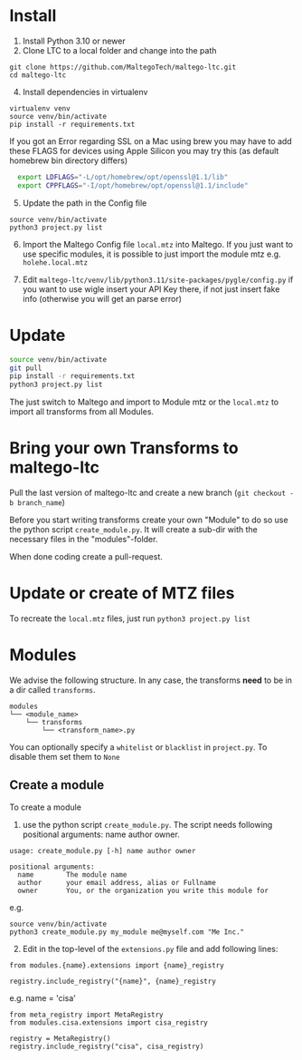 # Install

1. Install Python 3.10 or newer
2. Clone LTC to a local folder and change into the path 
```
git clone https://github.com/MaltegoTech/maltego-ltc.git
cd maltego-ltc
```

4. Install dependencies in virtualenv
```
virtualenv venv
source venv/bin/activate
pip install -r requirements.txt
```
If you got an Error regarding SSL on a Mac using brew you may have to add these FLAGS for devices using Apple Silicon you may try this (as default homebrew bin directory differs)

```zsh
  export LDFLAGS="-L/opt/homebrew/opt/openssl@1.1/lib"
  export CPPFLAGS="-I/opt/homebrew/opt/openssl@1.1/include"
```



5. Update the path in the Config file

```shell
source venv/bin/activate
python3 project.py list
```

6. Import the Maltego Config file `local.mtz` into Maltego. If you just want to use specific modules, it is 
possible to just import the module mtz e.g. `holehe.local.mtz` 

7. Edit `maltego-ltc/venv/lib/python3.11/site-packages/pygle/config.py` if you want to use wigle insert your API Key 
there, if not just insert fake info (otherwise you will get an parse error)

# Update
```zsh
source venv/bin/activate
git pull
pip install -r requirements.txt
python3 project.py list
```
The just switch to Maltego and import to Module mtz or the ``local.mtz`` to import all transforms from all Modules.



# Bring your own Transforms to maltego-ltc

Pull the last version of maltego-ltc and create a new branch (`git checkout -b branch_name`)

Before you start writing transforms create your own "Module" to do so use the python script `create_module.py`. It 
will create a sub-dir with the necessary files in the "modules"-folder. 

When done coding create a pull-request.


# Update or create of MTZ files
To recreate the `local.mtz` files, just run `python3 project.py list`

# Modules

We advise the following structure. In any case, the transforms **need** to be in a dir called `transforms`.

```
modules
└── <module_name>
    └── transforms
        └── <transform_name>.py
```

You can optionally specify a `whitelist` or `blacklist` in `project.py`. To disable them set them to `None`


## Create a module
To create a module 

1. use the python script `create_module.py`. The script needs following positional arguments: name author owner.

```shell
usage: create_module.py [-h] name author owner

positional arguments:
  name        The module name
  author      your email address, alias or Fullname
  owner       You, or the organization you write this module for
```

e.g.

```shell
source venv/bin/activate
python3 create_module.py my_module me@myself.com "Me Inc."
```

2. Edit in the top-level of the `extensions.py` file and add following lines:   
```
from modules.{name}.extensions import {name}_registry

registry.include_registry("{name}", {name}_registry
```

e.g. name = 'cisa'

```
from meta_registry import MetaRegistry
from modules.cisa.extensions import cisa_registry

registry = MetaRegistry()
registry.include_registry("cisa", cisa_registry)
```


